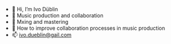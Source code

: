 - 👋 Hi, I’m Ivo Düblin
- 👀 Music production and collaboration
- 🌱 Mxing and mastering
- 💞️ How to improve collaboration processes in music production
- 📫 ivo.dueblin@gail.com

<!---
IvoDueblin/IvoDueblin is a ✨ special ✨ repository because its `README.md` (this file) appears on your GitHub profile.
You can click the Preview link to take a look at your changes.
--->

